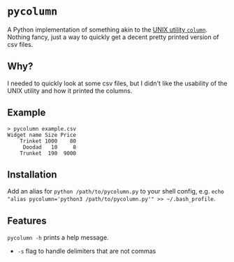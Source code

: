 # `pycolumn`
A Python implementation of something akin to the [UNIX utility `column`](https://linux.die.net/man/1/column). Nothing fancy, just a way to quickly get a decent pretty printed version of csv files.

## Why?
I needed to quickly look at some csv files, but I didn't like the usability of the UNIX utility and how it printed the columns.

## Example

```
> pycolumn example.csv
Widget name Size Price
    Trinket 1000    80
     Doodad   10     8
    Trunket  190  9000
```

## Installation

Add an alias for `python /path/to/pycolumn.py` to your shell config, e.g. `echo "alias pycolumn='python3 /path/to/pycolumn.py'" >> ~/.bash_profile`.

## Features
`pycolumn -h` prints a help message.

* `-s` flag to handle delimiters that are not commas
